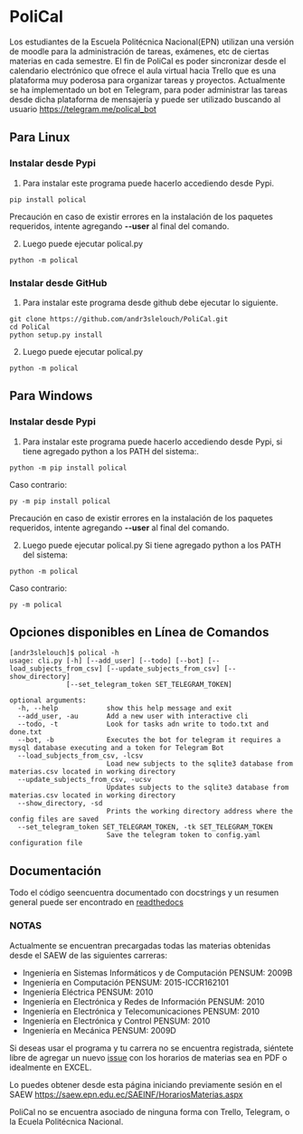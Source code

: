 # PoliCal

Los estudiantes de la Escuela Politécnica Nacional(EPN) utilizan una versión de moodle para la administración de tareas, exámenes, etc de ciertas materias en cada semestre.
El fin de PoliCal es poder sincronizar desde el calendario electrónico que ofrece el aula virtual hacia Trello que es una plataforma muy poderosa para organizar tareas y proyectos.
Actualmente se ha implementado un bot en Telegram, para poder administrar las tareas desde dicha plataforma de mensajería y puede ser utilizado buscando al usuario https://telegram.me/polical_bot
## Para Linux
### Instalar desde Pypi

1. Para instalar este programa puede hacerlo accediendo desde Pypi.
```
pip install polical
```
Precaución en caso de existir errores en la instalación de los paquetes requeridos, intente agregando **--user** al final del comando.

2. Luego puede ejecutar polical.py
```
python -m polical
```
### Instalar desde GitHub

1. Para instalar este programa desde github debe ejecutar lo siguiente.
```
git clone https://github.com/andr3slelouch/PoliCal.git
cd PoliCal
python setup.py install
```
2. Luego puede ejecutar polical.py
```
python -m polical
```
## Para Windows
### Instalar desde Pypi
1. Para instalar este programa puede hacerlo accediendo desde Pypi, si tiene agregado python a los PATH del sistema:.
```
python -m pip install polical
```
Caso contrario:
```
py -m pip install polical
```
Precaución en caso de existir errores en la instalación de los paquetes requeridos, intente agregando **--user** al final del comando.

2. Luego puede ejecutar polical.py
Si tiene agregado python a los PATH del sistema:
```
python -m polical
```
Caso contrario:
```
py -m polical
```

## Opciones disponibles en Línea de Comandos

```
[andr3slelouch]$ polical -h
usage: cli.py [-h] [--add_user] [--todo] [--bot] [--load_subjects_from_csv] [--update_subjects_from_csv] [--show_directory]
              [--set_telegram_token SET_TELEGRAM_TOKEN]

optional arguments:
  -h, --help            show this help message and exit
  --add_user, -au       Add a new user with interactive cli
  --todo, -t            Look for tasks adn write to todo.txt and done.txt
  --bot, -b             Executes the bot for telegram it requires a mysql database executing and a token for Telegram Bot
  --load_subjects_from_csv, -lcsv
                        Load new subjects to the sqlite3 database from materias.csv located in working directory
  --update_subjects_from_csv, -ucsv
                        Updates subjects to the sqlite3 database from materias.csv located in working directory
  --show_directory, -sd
                        Prints the working directory address where the config files are saved
  --set_telegram_token SET_TELEGRAM_TOKEN, -tk SET_TELEGRAM_TOKEN
                        Save the telegram token to config.yaml configuration file
```

## Documentación
Todo el código seencuentra documentado con docstrings y un resumen general puede ser encontrado en [readthedocs](https://polical.readthedocs.io/)

### NOTAS
Actualmente se encuentran precargadas todas las materias obtenidas desde el SAEW de las siguientes carreras:
- Ingeniería en Sistemas Informáticos y de Computación PENSUM: 2009B
- Ingeniería en Computación PENSUM: 2015-ICCR162101
- Ingeniería Eléctrica PENSUM: 2010
- Ingeniería en Electrónica y Redes de Información PENSUM: 2010
- Ingeniería en Electrónica y Telecomunicaciones PENSUM: 2010
- Ingeniería en Electrónica y Control PENSUM: 2010
- Ingeniería en Mecánica PENSUM: 2009D

Si deseas usar el programa y tu carrera no se encuentra registrada, siéntete libre de agregar un nuevo [issue](https://github.com/andr3slelouch/PoliCal/issues/new) con los horarios de materias sea en PDF o idealmente en EXCEL.

Lo puedes obtener desde esta página iniciando previamente sesión en el SAEW https://saew.epn.edu.ec/SAEINF/HorariosMaterias.aspx

PoliCal no se encuentra asociado de ninguna forma con Trello, Telegram, o la Ecuela Politécnica Nacional.

